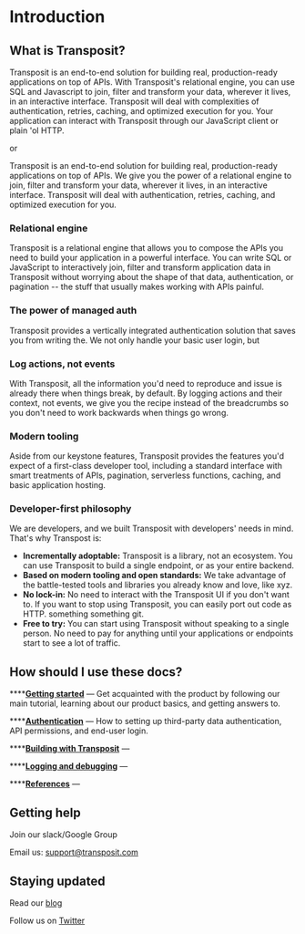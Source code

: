 # Introduction

## What is Transposit?

Transposit is an end-to-end solution for building real, production-ready applications on top of APIs. With Transposit's relational engine, you can use SQL and Javascript to join, filter and transform your data, wherever it lives, in an interactive interface. Transposit will deal with complexities of authentication, retries, caching, and optimized execution for you. Your application can interact with Transposit through our JavaScript client or plain 'ol HTTP. 

or

Transposit is an end-to-end solution for building real, production-ready applications on top of APIs. We give you the power of a relational engine to join, filter and transform your data, wherever it lives, in an interactive interface. Transposit will deal with authentication, retries, caching, and optimized execution for you.

### Relational engine

Transposit is a relational engine that allows you to compose the APIs you need to build your application in a powerful interface. You can write SQL or JavaScript to interactively join, filter and transform application data in Transposit without worrying about the shape of that data, authentication, or pagination -- the stuff that usually makes working with APIs painful. 

### The power of managed auth

Transposit provides a vertically integrated authentication solution that saves you from writing the. We not only handle your basic user login, but 

### Log actions, not events

With Transposit, all the information you'd need to reproduce and issue is already there when things break, by default. By logging actions and their context, not events, we give you the recipe instead of the breadcrumbs so you don't need to work backwards when things go wrong. 

### **Modern tooling** 

Aside from our keystone features, Transposit provides the features you'd expect of a first-class developer tool, including a standard interface with smart treatments of APIs, pagination, serverless functions, caching, and basic application hosting.

### Developer-first philosophy

We are developers, and we built Transposit with developers' needs in mind. That's why Transpost is: 

* **Incrementally adoptable:** Transposit is a library, not an ecosystem. You can use Transposit to build a single endpoint, or as your entire backend. 
* **Based on modern tooling and open standards:** We take advantage of the battle-tested tools and libraries you already know and love, like xyz. 
* **No lock-in:** No need to interact with the Transposit UI if you don't want to. If you want to stop using Transposit, you can easily port out code as HTTP. something something git.  
* **Free to try:** You can start using Transposit without speaking to a single person. No need to pay for anything until your applications or endpoints start to see a lot of traffic. 

## How should I use these docs? 

\*\*\*\*[**Getting started**](../) — Get acquainted with the product by following our main tutorial, learning about our product basics, and getting answers to.

\*\*\*\*[**Authentication**](../authentication/) — How to setting up third-party data authentication, API permissions, and end-user login. 

\*\*\*\*[**Building with Transposit**](../deployment/) —

\*\*\*\*[**Logging and debugging**](../logging-and-debugging.md) —

\*\*\*\*[**References**](../references/) —

## Getting help 

Join our slack/Google Group

Email us: support@transposit.com

## Staying updated 

Read our [blog](https://blog.transposit.com/)

Follow us on [Twitter](https://twitter.com/realtransposit?lang=en) 

